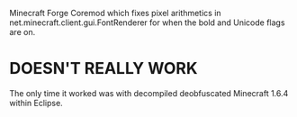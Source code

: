 Minecraft Forge Coremod which fixes pixel arithmetics in net.minecraft.client.gui.FontRenderer for when the bold and Unicode flags are on.

DOESN'T REALLY WORK
===================
The only time it worked was with decompiled deobfuscated Minecraft 1.6.4 within Eclipse.
